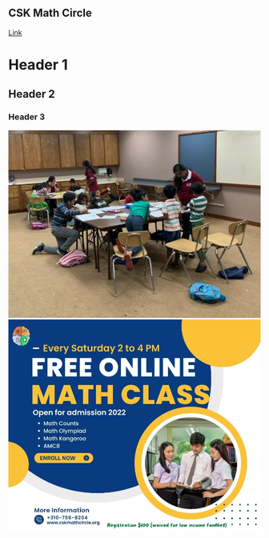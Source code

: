 ## CSK Math Circle
[Link](https://cskmathcircle.org/)
# Header 1
## Header 2
### Header 3
![imagea](imagea.png "1")
![imageb](imageb.jpg "2")
